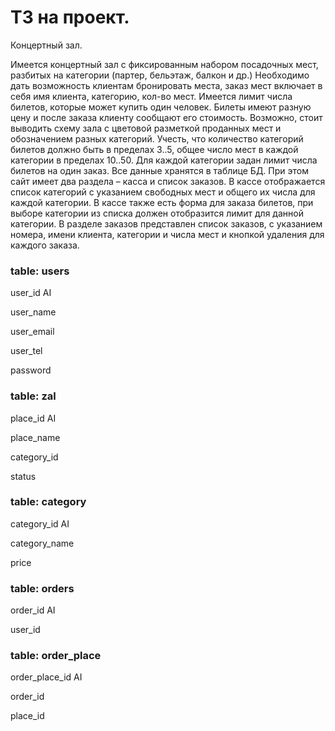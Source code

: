 # ТЗ на проект.

Концертный зал.

Имеется концертный зал с фиксированным набором посадочных мест, разбитых на категории (партер, бельэтаж, балкон и др.) Необходимо дать возможность клиентам бронировать места, заказ мест включает в себя имя клиента, категорию, кол-во мест. Имеется лимит числа билетов, которые может купить один человек. Билеты имеют разную цену и после заказа клиенту сообщают его стоимость. Возможно, стоит выводить схему зала с цветовой разметкой проданных мест и обозначением разных категорий. Учесть, что количество категорий билетов должно быть в пределах 3..5, общее число мест в каждой категории в пределах 10..50. Для каждой категории задан лимит числа билетов на один заказ. Все данные хранятся в таблице БД. При этом сайт имеет два раздела – касса и список заказов. В кассе отображается список категорий с указанием свободных мест и общего их числа для каждой категории. В кассе также есть форма для заказа билетов, при выборе категории из списка должен отобразится лимит для данной категории. В разделе заказов представлен список заказов, с указанием номера, имени клиента, категории и числа мест и кнопкой удаления для каждого заказа.

### table: users

user_id AI

user_name

user_email

user_tel

password


### table: zal

place_id AI

place_name

category_id

status


### table: category

category_id AI

category_name

price


### table: orders

order_id AI

user_id


### table: order_place

order_place_id AI

order_id

place_id
